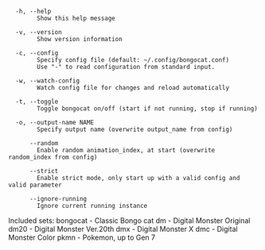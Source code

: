       -h, --help                  
            Show this help message

      -v, --version               
            Show version information

      -c, --config                
            Specify config file (default: ~/.config/bongocat.conf)
            Use "-" to read configuration from standard input.

      -w, --watch-config          
            Watch config file for changes and reload automatically

      -t, --toggle                
            Toggle bongocat on/off (start if not running, stop if running)

      -o, --output-name NAME      
            Specify output name (overwrite output_name from config)

          --random                
            Enable random animation_index, at start (overwrite random_index from config)

          --strict
            Enable strict mode, only start up with a valid config and valid parameter

          --ignore-running        
            Ignore current running instance

Included sets:
  bongocat - Classic Bongo cat
        dm - Digital Monster Original
      dm20 - Digital Monster Ver.20th
       dmx - Digital Monster X
       dmc - Digital Monster Color
      pkmn - Pokemon, up to Gen 7

